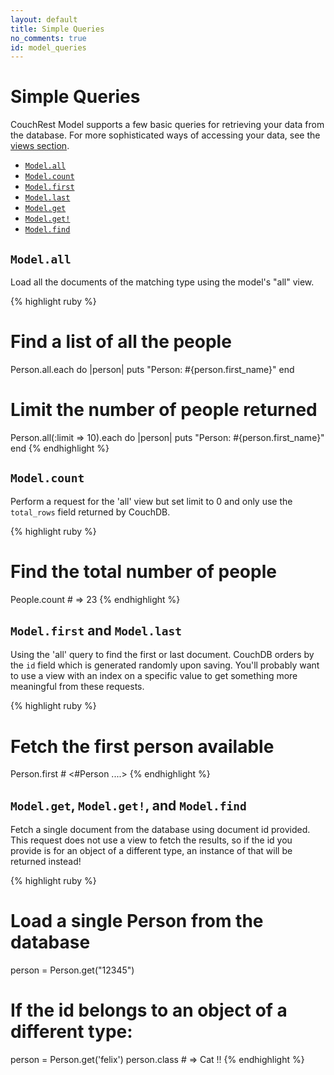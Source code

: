 ```yaml
---
layout: default
title: Simple Queries
no_comments: true
id: model_queries
---
```


# Simple Queries

CouchRest Model supports a few basic queries for retrieving your data from the database. For more sophisticated ways of accessing your data, see the [views section](/model/view_objects.html).

 * [`Model.all`](#all)
 * [`Model.count`](#count)
 * [`Model.first`](#first)
 * [`Model.last`](#first)
 * [`Model.get`](#get)
 * [`Model.get!`](#get)
 * [`Model.find`](#get)

<a id="all"> </a>
## `Model.all`

Load all the documents of the matching type using the model's "all" view.

{% highlight ruby %}
# Find a list of all the people
Person.all.each do |person|
  puts "Person: #{person.first_name}"
end

# Limit the number of people returned
Person.all(:limit => 10).each do |person|
  puts "Person: #{person.first_name}"
end
{% endhighlight %}

<a id="count"> </a>
## `Model.count`

Perform a request for the 'all' view but set limit to 0 and only use
the `total_rows` field returned by CouchDB.

{% highlight ruby %}
# Find the total number of people
People.count  # => 23
{% endhighlight %}

<a id="first"> </a>
## `Model.first` and `Model.last`

Using the 'all' query to find the first or last document. CouchDB orders by the `id`
field which is generated randomly upon saving. You'll probably want to use a view
with an index on a specific value to get something more meaningful from these
requests.

{% highlight ruby %}
# Fetch the first person available
Person.first  # <#Person ....>
{% endhighlight %}


<a id="get"> </a>
## `Model.get`, `Model.get!`, and `Model.find`

Fetch a single document from the database using document id provided. This request does not use a view to fetch the results, so if the id you provide is for an object of a different type, an instance of that will be returned instead!

{% highlight ruby %}
# Load a single Person from the database
person = Person.get("12345")

# If the id belongs to an object of a different type:
person = Person.get('felix')
person.class # => Cat !!
{% endhighlight %}

